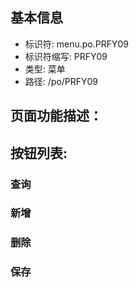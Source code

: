 
## 基本信息

- 标识符: menu.po.PRFY09
- 标识符缩写: PRFY09
- 类型: 菜单
- 路径: /po/PRFY09

## 页面功能描述：





## 按钮列表:


### 查询



### 新增



### 删除



### 保存


